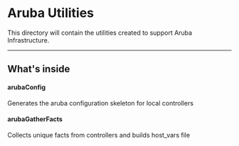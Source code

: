 Aruba Utilities
===============

This directory will contain the utilities created to support Aruba Infrastructure. 
___

## What's inside

#### arubaConfig
Generates the aruba configuration skeleton for local controllers

#### arubaGatherFacts
Collects unique facts from controllers and builds host_vars file



